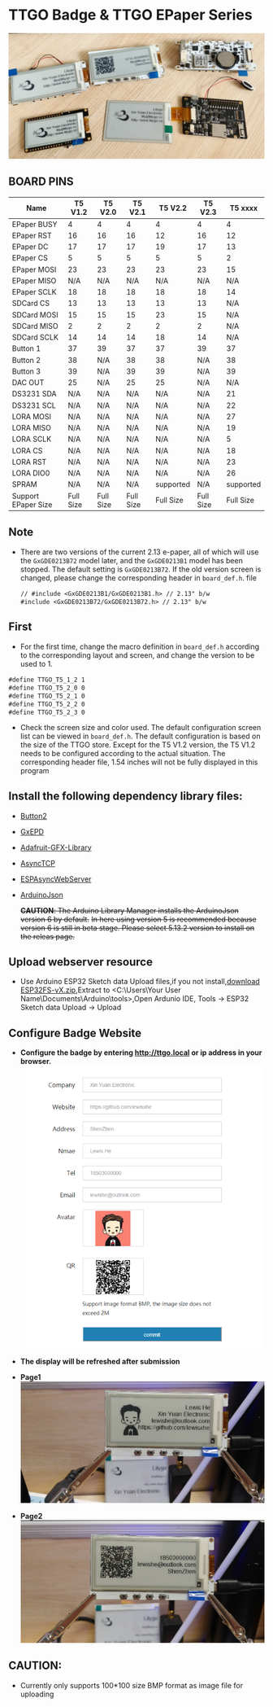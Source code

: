 TTGO Badge & TTGO EPaper Series
========================

![](images/4.png)

## BOARD PINS
| Name                | T5 V1.2   | T5 V2.0   | T5 V2.1   | T5 V2.2   | T5 V2.3   | T5 xxxx   |
| ------------------- | --------- | --------- | --------- | --------- | --------- | --------- |
| EPaper BUSY         | 4         | 4         | 4         | 4         | 4         | 4         |
| EPaper RST          | 16        | 16        | 16        | 12        | 16        | 12        |
| EPaper DC           | 17        | 17        | 17        | 19        | 17        | 13        |
| EPaper CS           | 5         | 5         | 5         | 5         | 5         | 2         |
| EPaper MOSI         | 23        | 23        | 23        | 23        | 23        | 15        |
| EPaper MISO         | N/A       | N/A       | N/A       | N/A       | N/A       | N/A       |
| EPaper SCLK         | 18        | 18        | 18        | 18        | 18        | 14        |
| SDCard CS           | 13        | 13        | 13        | 13        | 13        | N/A       |
| SDCard MOSI         | 15        | 15        | 15        | 23        | 15        | N/A       |
| SDCard MISO         | 2         | 2         | 2         | 2         | 2         | N/A       |
| SDCard SCLK         | 14        | 14        | 14        | 18        | 14        | N/A       |
| Button 1            | 37        | 39        | 37        | 37        | 39        | 37        |
| Button 2            | 38        | N/A       | 38        | 38        | N/A       | 38        |
| Button 3            | 39        | N/A       | 39        | 39        | N/A       | 39        |
| DAC OUT             | 25        | N/A       | 25        | 25        | N/A       | N/A       |
| DS3231 SDA          | N/A       | N/A       | N/A       | N/A       | N/A       | 21        |
| DS3231 SCL          | N/A       | N/A       | N/A       | N/A       | N/A       | 22        |
| LORA MOSI           | N/A       | N/A       | N/A       | N/A       | N/A       | 27        |
| LORA MISO           | N/A       | N/A       | N/A       | N/A       | N/A       | 19        |
| LORA SCLK           | N/A       | N/A       | N/A       | N/A       | N/A       | 5         |
| LORA CS             | N/A       | N/A       | N/A       | N/A       | N/A       | 18        |
| LORA RST            | N/A       | N/A       | N/A       | N/A       | N/A       | 23        |
| LORA DIO0           | N/A       | N/A       | N/A       | N/A       | N/A       | 26        |
| SPRAM               | N/A       | N/A       | N/A       | supported | N/A       | supported |
| Support EPaper Size | Full Size | Full Size | Full Size | Full Size | Full Size | Full Size |


## Note
- There are two versions of the current 2.13 e-paper, all of which will use the `GxGDE0213B72` model later, and the `GxGDE0213B1` model has been stopped. The default setting is `GxGDE0213B72`. If the old version screen is changed, please change the corresponding header in `board_def.h`. file


    ```
    // #include <GxGDE0213B1/GxGDE0213B1.h> // 2.13" b/w
    #include <GxGDE0213B72/GxGDE0213B72.h> // 2.13" b/w
    ```

## First

- For the first time, change the macro definition in `board_def.h` according to the corresponding layout and screen, and change the version to be used to 1.
```
#define TTGO_T5_1_2 1
#define TTGO_T5_2_0 0
#define TTGO_T5_2_1 0
#define TTGO_T5_2_2 0
#define TTGO_T5_2_3 0
```

- Check the screen size and color used. The default configuration screen list can be viewed in `board_def.h`. The default configuration is based on the size of the TTGO store. Except for the T5 V1.2 version, the T5 V1.2 needs to be configured according to the actual situation. The corresponding header file, 1.54 inches will not be fully displayed in this program

## Install the following dependency library files:
- [Button2](https://github.com/lewisxhe/Button2)
- [GxEPD](https://github.com/lewisxhe/GxEPD)
- [Adafruit-GFX-Library](https://github.com/adafruit/Adafruit-GFX-Library)
- [AsyncTCP](https://github.com/me-no-dev/AsyncTCP)
- [ESPAsyncWebServer](https://github.com/me-no-dev/ESPAsyncWebServer)
- [ArduinoJson](https://github.com/bblanchon/ArduinoJson/releases)

    ~~**CAUTION**: The Arduino Library Manager installs the ArduinoJson version 6 by default.~~
    ~~In here using version 5 is recommended because version 6 is still in beta stage. Please select 5.13.2 version to install on the releas page.~~

## Upload webserver resource
- Use Arduino ESP32 Sketch data Upload files,if you not install,[download ESP32FS-vX.zip](https://github.com/me-no-dev/arduino-esp32fs-plugin/releases),Extract to <C:\Users\Your User Name\Documents\Arduino\tools>,Open Ardunio IDE,  Tools -> ESP32 Sketch data Upload -> Upload

## Configure Badge Website

- **Configure the badge by entering http://ttgo.local or ip address in your browser.**
![](images/3.png)

- **The display will be refreshed after submission**
- **Page1**
![](images/1.png)
- **Page2**
![](images/2.png)


## CAUTION:
- Currently only supports 100*100 size BMP format as image file for uploading


